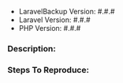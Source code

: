 - LaravelBackup Version: #.#.#
- Laravel Version: #.#.#
- PHP Version: #.#.#

### Description:

### Steps To Reproduce:
